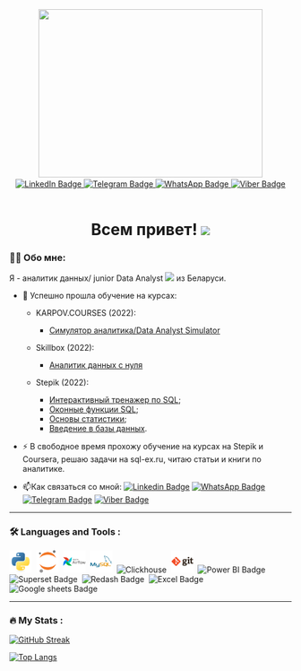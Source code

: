 <div id="header" align="center"> 
  <img src="https://media.giphy.com/media/hpXdHPfFI5wTABdDx9/giphy.gif" width="400" height="300"/>  
 </div> 
  
  
 <div id="badges" align="center">
  <a href="https://www.linkedin.com/in/%D0%B8%D1%80%D0%B8%D0%BD%D0%B0-%D0%B0%D0%BA%D1%81%D0%B0%D0%BA%D0%B0%D0%BB-474547242?lipi=urn%3Ali%3Apage%3Ad_flagship3_profile_view_base_contact_details%3B31AZ8pP9QRaviTuWqYs4vA%3D%3D">
    <img src="https://img.shields.io/badge/LinkedIn-blue?style=for-the-badge&logo=linkedin&logoColor=white" alt="LinkedIn Badge"/>
  </a>
  <a href="https://t.me/Irina_Aksakal">
    <img src="https://img.shields.io/badge/Telegram-blue?style=for-the-badge&logo=telegram&logoColor=white" alt="Telegram Badge"/>
  </a>
  <a href="https://api.whatsapp.com/send/?phone=905417673275&text&type=phone_number&app_absent=0">
    <img src="https://img.shields.io/badge/WhatsApp-green?style=for-the-badge&logo=WhatsApp&logoColor=white" alt="WhatsApp Badge"/>
  </a>
  <a href="https://tinyurl.com/4ea85pu7">
    <img src="https://img.shields.io/badge/Viber-purple?style=for-the-badge&logo=Viber&logoColor=white" alt="Viber Badge"/>
  </a>
</div>
  

 <div id="badges" align="center">
  <img src="https://komarev.com/ghpvc/?username=IrynaAksakal&style=flat-square&color=blue" alt=""/>
 </div> 
  
 <h1 align="center">
  Всем привет!
  <img src="https://media.giphy.com/media/hvRJCLFzcasrR4ia7z/giphy.gif" width="30px"/>
</h1> 
 
</div>



### :woman_technologist: Обо мне:
Я - аналитик данных/ junior Data Analyst <img src="https://media.giphy.com/media/WUlplcMpOCEmTGBtBW/giphy.gif" width="30"> из Беларуси.
- :telescope: Успешно прошла обучение на курсах:

  * KARPOV.COURSES (2022):
    + [Симулятор аналитика/Data Analyst Simulator](https://github.com/IrynaAksakal/My-certificates/blob/main/KARPOV.Courses%20Data%20Analyst%20Simulator%20(certify).pdf)

  * Skillbox (2022):
    + [Аналитик данных с нуля](https://github.com/IrynaAksakal/My-certificates/blob/main/Skillbox%20%D0%90%D0%BD%D0%B0%D0%BB%D0%B8%D1%82%D0%B8%D0%BA%20%D0%B4%D0%B0%D0%BD%D0%BD%D1%8B%D1%85%20%D1%81%20%D0%BD%D1%83%D0%BB%D1%8F%202.0%20(%D1%81%D0%B5%D1%80%D1%82%D0%B8%D1%84%D0%B8%D0%BA%D0%B0%D1%82).pdf)

  * Stepik (2022):
     + [Интерактивный тренажер по SQL](https://github.com/IrynaAksakal/My-certificates/blob/main/%D0%98%D0%BD%D1%82%D0%B5%D1%80%D0%B0%D0%BA%D1%82%D0%B8%D0%B2%D0%BD%D1%8B%D0%B9%20%D1%82%D1%80%D0%B5%D0%BD%D0%B0%D0%B6%D0%B5%D1%80%20%D0%BF%D0%BE%20sql%20(%D1%81%D0%B5%D1%80%D1%82%D0%B8%D1%84%D0%B8%D0%BA%D0%B0%D1%82-Stepik%201.03.2022%20).pdf);
     + [Оконные функции SQL](https://github.com/IrynaAksakal/My-certificates/blob/main/%D0%9E%D0%BA%D0%BE%D0%BD%D0%BD%D1%8B%D0%B5%20%D1%84%D1%83%D0%BD%D0%BA%D1%86%D0%B8%D0%B8%20SQL%20(%D1%81%D0%B5%D1%80%D1%82%D0%B8%D1%84%D0%B8%D0%BA%D0%B0%D1%82%20-%20Stepik%2019.04.2022).pdf);
     + [Основы статистики](https://github.com/IrynaAksakal/My-certificates/blob/main/%D0%9E%D1%81%D0%BD%D0%BE%D0%B2%D1%8B%20%D1%81%D1%82%D0%B0%D1%82%D0%B8%D1%81%D1%82%D0%B8%D0%BA%D0%B8%20(%D1%81%D0%B5%D1%80%D1%82%D0%B8%D1%84%D0%B8%D0%BA%D0%B0%D1%82)%2025.05.2022.pdf);
     + [Введение в базы данных](https://github.com/IrynaAksakal/My-certificates/blob/main/%D0%92%D0%B2%D0%B5%D0%B4%D0%B5%D0%BD%D0%B8%D0%B5%20%D0%B2%20%D0%B1%D0%B0%D0%B7%D1%8B%20%D0%B4%D0%B0%D0%BD%D0%BD%D1%8B%D1%85%20(%D1%81%D0%B5%D1%80%D1%82%D0%B8%D1%84%D0%B8%D0%BA%D0%B0%D1%82%20-Stepik%20)%20.pdf).
     
- :zap: В свободное время прохожу обучение на курсах на Stepik и Coursera, решаю задачи на sql-ex.ru, читаю статьи и книги по аналитике.
- :mailbox:Как связаться со мной: [![Linkedin Badge](https://img.shields.io/badge/-aksakal-blue?style=flat&logo=Linkedin&logoColor=white)](https://www.linkedin.com/in/%D0%B8%D1%80%D0%B8%D0%BD%D0%B0-%D0%B0%D0%BA%D1%81%D0%B0%D0%BA%D0%B0%D0%BB-474547242?lipi=urn%3Ali%3Apage%3Ad_flagship3_profile_view_base_contact_details%3B31AZ8pP9QRaviTuWqYs4vA%3D%3D)
  </a>
 [![WhatsApp Badge](https://img.shields.io/badge/-WhatsApp-green?style=flat&logo=WhatsApp&logoColor=white)](https://api.whatsapp.com/send/?phone=905417673275&text&type=phone_number&app_absent=0)
  </a>
 [![Telegram Badge](https://img.shields.io/badge/-Telegram-blue?style=flat&logo=Telegram&logoColor=white)](https://t.me/Irina_Aksakal)
  </a>
 [![Viber Badge](https://img.shields.io/badge/-Viber-purple?style=flat&logo=Viber&logoColor=white)](https://tinyurl.com/4ea85pu7)
  <div> 
  
--- 
### :hammer_and_wrench: Languages and Tools : 

  
  <div>
  <img src="https://github.com/devicons/devicon/blob/master/icons/python/python-original.svg" title="Python" alt="Python" width="40" height="40"/>&nbsp;
  <img src="https://github.com/devicons/devicon/blob/master/icons/jupyter/jupyter-original.svg" title="Jupyter" alt="Jupyter" width="40" height="40"/>&nbsp;
  <img src="https://github.com/devicons/devicon/blob/add_stackoverflow/icons/apacheairflow/apacheairflow-original-wordmark.svg" title="ApacheAirflow" alt="MySQL" width="40" height="40"/>&nbsp;
  <img src="https://github.com/devicons/devicon/blob/master/icons/mysql/mysql-original-wordmark.svg" title="MySQL" alt="MySQL" width="40" height="40"/>&nbsp;
  <img src="https://github.com/simple-icons/simple-icons/blob/develop/icons/clickhouse.svg" title="Clickhouse" alt="Clickhouse" width="40" height="40"/>&nbsp;
  <img src="https://github.com/devicons/devicon/blob/master/icons/git/git-original-wordmark.svg" title="Git" **alt="Git" width="40" height="40"/>&nbsp;
  <img src="https://img.shields.io/badge/Power BI-white?style=for-the-badge&logo=Power BI&logoColor=yellow" alt="Power BI Badge"/>&nbsp;
  <img src="https://img.shields.io/badge/Superset-blue?style=for-the-badge&logo=Superset&logoColor=grey" alt="Superset Badge"/>&nbsp;
  <img src="https://img.shields.io/badge/Redash-red?style=for-the-badge&logo=Redash&logoColor=white" alt="Redash Badge"/>&nbsp;
  <img src="https://img.shields.io/badge/Excel-green?style=for-the-badge&logo=Excel&logoColor=white" alt="Excel Badge"/>&nbsp;
  <img src="https://img.shields.io/badge/Google sheets-white?style=for-the-badge&logo=Google sheets&logoColor=green" alt="Google sheets Badge"/>
  </div>

  
---

### :fire: My Stats :
 [![GitHub Streak](http://github-readme-streak-stats.herokuapp.com?user=IrynaAksakal&theme=dark&background=000000)](https://git.io/streak-stats)

  
  [![Top Langs](https://github-readme-stats.vercel.app/api/top-langs/?username=IrynaAksakal&layout=compact&theme=vision-friendly-dark)](https://github.com/anuraghazra/github-readme-stats)
